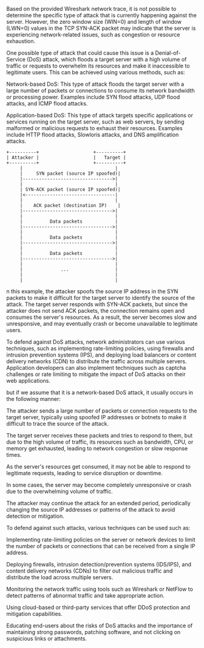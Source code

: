Based on the provided Wireshark network trace, it is not possible to determine the specific type of attack that is currently happening against the server. However, the zero window size (WIN=0) and length of window (LWN=0) values in the TCP SYN-ACK packet may indicate that the server is experiencing network-related issues, such as congestion or resource exhaustion.

One possible type of attack that could cause this issue is a Denial-of-Service (DoS) attack, which floods a target server with a high volume of traffic or requests to overwhelm its resources and make it inaccessible to legitimate users. This can be achieved using various methods, such as:

Network-based DoS: This type of attack floods the target server with a large number of packets or connections to consume its network bandwidth or processing power. Examples include SYN flood attacks, UDP flood attacks, and ICMP flood attacks.

Application-based DoS: This type of attack targets specific applications or services running on the target server, such as web servers, by sending malformed or malicious requests to exhaust their resources. Examples include HTTP flood attacks, Slowloris attacks, and DNS amplification attacks.

    +----------+                    +----------+
    | Attacker |                    |   Target |
    +----------+                    +----------+
         |                                  |
         |     SYN packet (source IP spoofed)|
         |--------------------------------->|
         |                                  |
         | SYN-ACK packet (source IP spoofed)|
         |<---------------------------------|
         |                                  |
         |    ACK packet (destination IP)    |
         |--------------------------------->|
         |                                  |
         |          Data packets            |
         |--------------------------------->|
         |                                  |
         |          Data packets            |
         |--------------------------------->|
         |                                  |
         |          Data packets            |
         |--------------------------------->|
         |                                  |
         |              ...                 |
         |                                  |
         |                                  |


n this example, the attacker spoofs the source IP address in the SYN packets to make it difficult for the target server to identify the source of the attack. The target server responds with SYN-ACK packets, but since the attacker does not send ACK packets, the connection remains open and consumes the server's resources. As a result, the server becomes slow and unresponsive, and may eventually crash or become unavailable to legitimate users.

To defend against DoS attacks, network administrators can use various techniques, such as implementing rate-limiting policies, using firewalls and intrusion prevention systems (IPS), and deploying load balancers or content delivery networks (CDN) to distribute the traffic across multiple servers. Application developers can also implement techniques such as captcha challenges or rate limiting to mitigate the impact of DoS attacks on their web applications.

but if we assume that it is a network-based DoS attack, it usually occurs in the following manner:

The attacker sends a large number of packets or connection requests to the target server, typically using spoofed IP addresses or botnets to make it difficult to trace the source of the attack.

The target server receives these packets and tries to respond to them, but due to the high volume of traffic, its resources such as bandwidth, CPU, or memory get exhausted, leading to network congestion or slow response times.

As the server's resources get consumed, it may not be able to respond to legitimate requests, leading to service disruption or downtime.

In some cases, the server may become completely unresponsive or crash due to the overwhelming volume of traffic.

The attacker may continue the attack for an extended period, periodically changing the source IP addresses or patterns of the attack to avoid detection or mitigation.

To defend against such attacks, various techniques can be used such as:

Implementing rate-limiting policies on the server or network devices to limit the number of packets or connections that can be received from a single IP address.

Deploying firewalls, intrusion detection/prevention systems (IDS/IPS), and content delivery networks (CDNs) to filter out malicious traffic and distribute the load across multiple servers.

Monitoring the network traffic using tools such as Wireshark or NetFlow to detect patterns of abnormal traffic and take appropriate action.

Using cloud-based or third-party services that offer DDoS protection and mitigation capabilities.

Educating end-users about the risks of DoS attacks and the importance of maintaining strong passwords, patching software, and not clicking on suspicious links or attachments.

